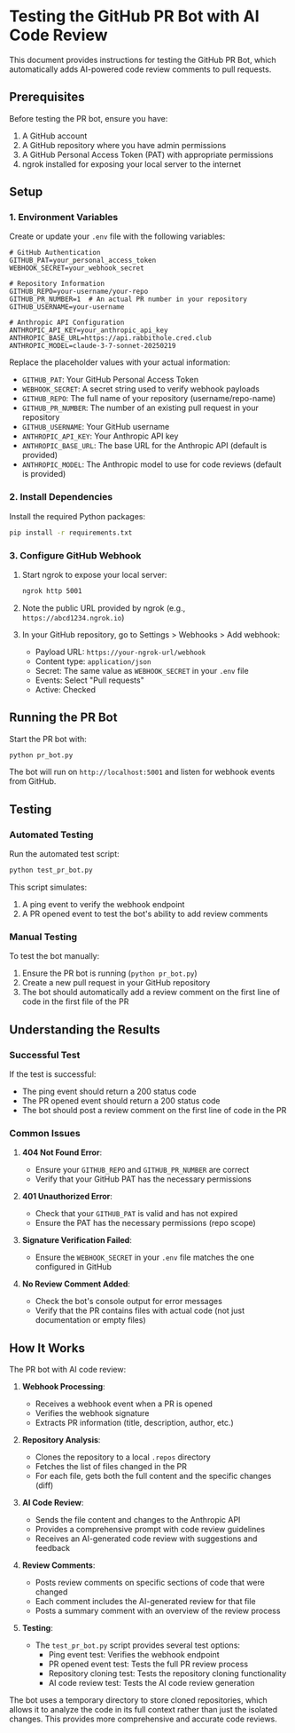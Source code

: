 # Testing the GitHub PR Bot with AI Code Review

This document provides instructions for testing the GitHub PR Bot, which automatically adds AI-powered code review comments to pull requests.

## Prerequisites

Before testing the PR bot, ensure you have:

1. A GitHub account
2. A GitHub repository where you have admin permissions
3. A GitHub Personal Access Token (PAT) with appropriate permissions
4. ngrok installed for exposing your local server to the internet

## Setup

### 1. Environment Variables

Create or update your `.env` file with the following variables:

```
# GitHub Authentication
GITHUB_PAT=your_personal_access_token
WEBHOOK_SECRET=your_webhook_secret

# Repository Information
GITHUB_REPO=your-username/your-repo
GITHUB_PR_NUMBER=1  # An actual PR number in your repository
GITHUB_USERNAME=your-username

# Anthropic API Configuration
ANTHROPIC_API_KEY=your_anthropic_api_key
ANTHROPIC_BASE_URL=https://api.rabbithole.cred.club
ANTHROPIC_MODEL=claude-3-7-sonnet-20250219
```

Replace the placeholder values with your actual information:
- `GITHUB_PAT`: Your GitHub Personal Access Token
- `WEBHOOK_SECRET`: A secret string used to verify webhook payloads
- `GITHUB_REPO`: The full name of your repository (username/repo-name)
- `GITHUB_PR_NUMBER`: The number of an existing pull request in your repository
- `GITHUB_USERNAME`: Your GitHub username
- `ANTHROPIC_API_KEY`: Your Anthropic API key
- `ANTHROPIC_BASE_URL`: The base URL for the Anthropic API (default is provided)
- `ANTHROPIC_MODEL`: The Anthropic model to use for code reviews (default is provided)

### 2. Install Dependencies

Install the required Python packages:

```bash
pip install -r requirements.txt
```

### 3. Configure GitHub Webhook

1. Start ngrok to expose your local server:
   ```bash
   ngrok http 5001
   ```

2. Note the public URL provided by ngrok (e.g., `https://abcd1234.ngrok.io`)

3. In your GitHub repository, go to Settings > Webhooks > Add webhook:
   - Payload URL: `https://your-ngrok-url/webhook`
   - Content type: `application/json`
   - Secret: The same value as `WEBHOOK_SECRET` in your `.env` file
   - Events: Select "Pull requests"
   - Active: Checked

## Running the PR Bot

Start the PR bot with:

```bash
python pr_bot.py
```

The bot will run on `http://localhost:5001` and listen for webhook events from GitHub.

## Testing

### Automated Testing

Run the automated test script:

```bash
python test_pr_bot.py
```

This script simulates:
1. A ping event to verify the webhook endpoint
2. A PR opened event to test the bot's ability to add review comments

### Manual Testing

To test the bot manually:

1. Ensure the PR bot is running (`python pr_bot.py`)
2. Create a new pull request in your GitHub repository
3. The bot should automatically add a review comment on the first line of code in the first file of the PR

## Understanding the Results

### Successful Test

If the test is successful:
- The ping event should return a 200 status code
- The PR opened event should return a 200 status code
- The bot should post a review comment on the first line of code in the PR

### Common Issues

1. **404 Not Found Error**:
   - Ensure your `GITHUB_REPO` and `GITHUB_PR_NUMBER` are correct
   - Verify that your GitHub PAT has the necessary permissions

2. **401 Unauthorized Error**:
   - Check that your `GITHUB_PAT` is valid and has not expired
   - Ensure the PAT has the necessary permissions (repo scope)

3. **Signature Verification Failed**:
   - Ensure the `WEBHOOK_SECRET` in your `.env` file matches the one configured in GitHub

4. **No Review Comment Added**:
   - Check the bot's console output for error messages
   - Verify that the PR contains files with actual code (not just documentation or empty files)

## How It Works

The PR bot with AI code review:

1. **Webhook Processing**:
   - Receives a webhook event when a PR is opened
   - Verifies the webhook signature
   - Extracts PR information (title, description, author, etc.)

2. **Repository Analysis**:
   - Clones the repository to a local `.repos` directory
   - Fetches the list of files changed in the PR
   - For each file, gets both the full content and the specific changes (diff)

3. **AI Code Review**:
   - Sends the file content and changes to the Anthropic API
   - Provides a comprehensive prompt with code review guidelines
   - Receives an AI-generated code review with suggestions and feedback

4. **Review Comments**:
   - Posts review comments on specific sections of code that were changed
   - Each comment includes the AI-generated review for that file
   - Posts a summary comment with an overview of the review process

5. **Testing**:
   - The `test_pr_bot.py` script provides several test options:
     - Ping event test: Verifies the webhook endpoint
     - PR opened event test: Tests the full PR review process
     - Repository cloning test: Tests the repository cloning functionality
     - AI code review test: Tests the AI code review generation

The bot uses a temporary directory to store cloned repositories, which allows it to analyze the code in its full context rather than just the isolated changes. This provides more comprehensive and accurate code reviews.
